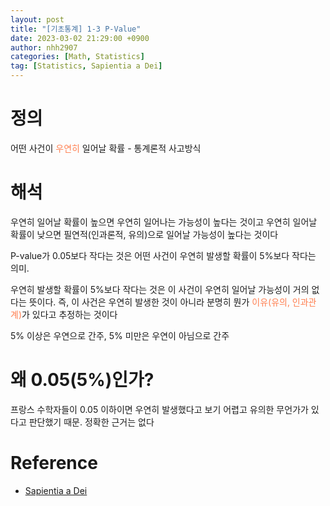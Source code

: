 ```yaml
---
layout: post
title: "[기초통계] 1-3 P-Value"
date: 2023-03-02 21:29:00 +0900
author: nhh2907
categories: [Math, Statistics]
tag: [Statistics, Sapientia a Dei]
---
```


# 정의

어떤 사건이 <span style="color:coral">우연히</span> 일어날 확률 - 통계론적 사고방식

# 해석

우연히 일어날 확률이 높으면 우연히 일어나는 가능성이 높다는 것이고 우연히 일어날 확률이 낮으면 필연적(인과론적, 유의)으로 일어날 가능성이 높다는 것이다

P-value가 0.05보다 작다는 것은 어떤 사건이 우연히 발생할 확률이 5%보다 작다는 의미. 

우연히 발생할 확률이 5%보다 작다는 것은 이 사건이 우연히 일어날 가능성이 거의 없다는 뜻이다. 즉, 이 사건은 우연히 발생한 것이 아니라 분명히 뭔가 <span style="color:coral">이유(유의, 인과관계)</span>가 있다고 추정하는 것이다

5% 이상은 우연으로 간주, 5% 미만은 우연이 아님으로 간주

# 왜 0.05(5%)인가?

프랑스 수학자들이 0.05 이하이면 우연히 발생했다고 보기 어렵고 유의한 무언가가 있다고 판단했기 때문. 정확한 근거는 없다

# Reference
- [Sapientia a Dei](https://www.youtube.com/watch?v=NG1ZNH1kOl0)